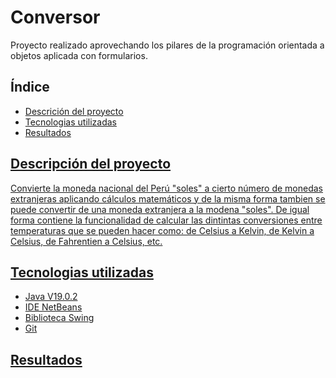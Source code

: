 <h1>Conversor</h1> 
Proyecto realizado aprovechando los pilares de la programación orientada a objetos aplicada con formularios.

<h2>Índice</h2>
<ul>
 <li><a href= "#descripcionDelProyecto">Descrición del proyecto</li>
 <li><a href= "#tecnologiasUtilizadas">Tecnologias utilizadas</a></li>
 <li><a href= "#resultados"> Resultados</li>
</ul>

<h2 id = "descripcionDelProyecto">Descripción del proyecto</h2>
<p>Convierte la moneda nacional del Perú "soles" a cierto número de monedas extranjeras aplicando cálculos matemáticos y de la misma     forma tambien se puede convertir de una moneda extranjera a la modena "soles".
De igual forma contiene la funcionalidad de calcular las dintintas conversiones entre temperaturas que se pueden hacer como: de Celsius a Kelvin, de Kelvin a Celsius, de Fahrentien a Celsius, etc.
</p>

<h2 id ="tecnologiasUtilizadas">Tecnologias utilizadas</h2>
<ul>
 <li>Java V19.0.2</li>
 <li>IDE NetBeans</li>
 <li>Biblioteca Swing</li>
 <li>Git</li>
</ul>

<h2 id = "resultados">Resultados</h2>

 
